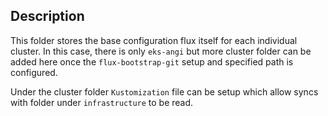 ## Description

This folder stores the base configuration flux itself for each individual cluster. In this case, there is only `eks-angi`
but more cluster folder can be added here once the `flux-bootstrap-git` setup and specified path is configured.

Under the cluster folder `Kustomization` file can be setup which allow syncs with folder under `infrastructure` to be read.